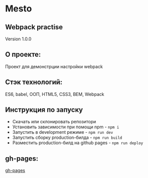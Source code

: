 # **Mesto**
## Webpack practise
Version 1.0.0

## О проекте:
Проект для демонстрции настройки webpack

## Стэк технологий:
ES6, babel, ООП, HTML5, CSS3, BEM, Webpack

## Инструкция по запуску
- Скачать или склонировать репозитори
- Установить зависимости при помощи npm - `npm i`
- Запустить в development режиме - `npm run dev`
- Запустить сборку production-билда - `npm run build`
- Разместить production-билд на github pages - `npm run deploy`

## gh-pages:
[gh-pages](https://komanw.github.io/Mesto-webpack/)

